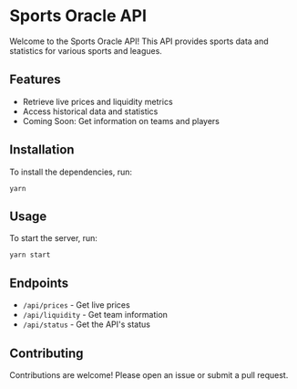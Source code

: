 # Sports Oracle API

Welcome to the Sports Oracle API! This API provides sports data and statistics for various sports and leagues.

## Features

- Retrieve live prices and liquidity metrics
- Access historical data and statistics
- Coming Soon: Get information on teams and players

## Installation

To install the dependencies, run:

```
yarn
```

## Usage

To start the server, run:

```
yarn start
```

## Endpoints

- `/api/prices` - Get live prices
- `/api/liquidity` - Get team information
- `/api/status` - Get the API's status

## Contributing

Contributions are welcome! Please open an issue or submit a pull request.